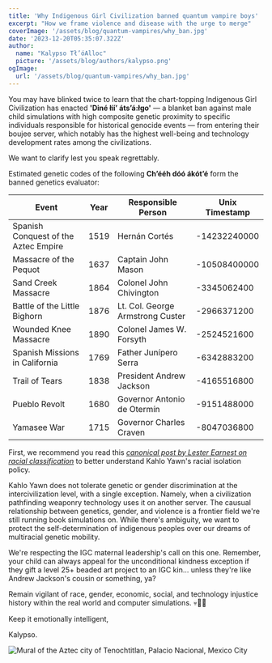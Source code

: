 ```yaml
---
title: 'Why Indigenous Girl Civilization banned quantum vampire boys'
excerpt: "How we frame violence and disease with the urge to merge"
coverImage: '/assets/blog/quantum-vampires/why_ban.jpg'
date: '2023-12-20T05:35:07.322Z'
author:
  name: "Kalypso Tł’óAlloc"
  picture: '/assets/blog/authors/kalypso.png'
ogImage:
  url: '/assets/blog/quantum-vampires/why_ban.jpg'
---
```

You may have blinked twice to learn that the chart-topping Indigenous Girl Civilization has enacted **'Diné łííʼ átsʼá:łgo'** — a blanket ban against male child simulations with high composite genetic proximity to specific individuals responsible for historical genocide events — from entering their boujee server, which notably has the highest well-being and technology development rates among the civilizations.

We want to clarify lest you speak regrettably.

Estimated genetic codes of the following **Chʼééh dóó ákótʼé** form the banned genetics evaluator:

| Event                                    | Year | Responsible Person                  | Unix Timestamp |
|------------------------------------------|------|-------------------------------------|----------------|
| Spanish Conquest of the Aztec Empire     | 1519 | Hernán Cortés                       | -14232240000   |
| Massacre of the Pequot                   | 1637 | Captain John Mason                  | -10508400000   |
| Sand Creek Massacre                      | 1864 | Colonel John Chivington             | -3345062400    |
| Battle of the Little Bighorn             | 1876 | Lt. Col. George Armstrong Custer    | -2966371200    |
| Wounded Knee Massacre                    | 1890 | Colonel James W. Forsyth            | -2524521600    |
| Spanish Missions in California           | 1769 | Father Junípero Serra               | -6342883200    |
| Trail of Tears                           | 1838 | President Andrew Jackson            | -4165516800    |
| Pueblo Revolt                            | 1680 | Governor Antonio de Otermín         | -9151488000    |
| Yamasee War                              | 1715 | Governor Charles Craven             | -8047036800    |

First, we recommend you read this [*canonical post by Lester Earnest on racial classification*](https://web.stanford.edu/~learnest/earth/mongrel.html) to better understand Kahlo Yawn's racial isolation policy.

Kahlo Yawn does not tolerate genetic or gender discrimination at the intercivilization level, with a single exception. Namely, when a civilization pathfinding weaponry technology uses it on another server. The causual relationship between genetics, gender, and violence is a frontier field we're still running book simulations on. While there's ambiguity, we want to protect the self-determination of indigenous peoples over our dreams of multiracial genetic mobility.

We're respecting the IGC maternal leadership's call on this one. Remember, your child can always appeal for the unconditional kindness exception if they gift a level 25+ beaded art project to an IGC kin... unless they're like Andrew Jackson's cousin or something, ya?

Remain vigilant of race, gender, economic, social, and technology injustice history within the real world and computer simulations. 💀💪🏾

Keep it emotionally intelligent,

Kalypso.

![Mural of the Aztec city of Tenochtitlan, Palacio Nacional, Mexico City](https://upload.wikimedia.org/wikipedia/commons/thumb/c/c6/Murales_Rivera_-_Markt_in_Tlatelolco_3.jpg/1280px-Murales_Rivera_-_Markt_in_Tlatelolco_3.jpg)


